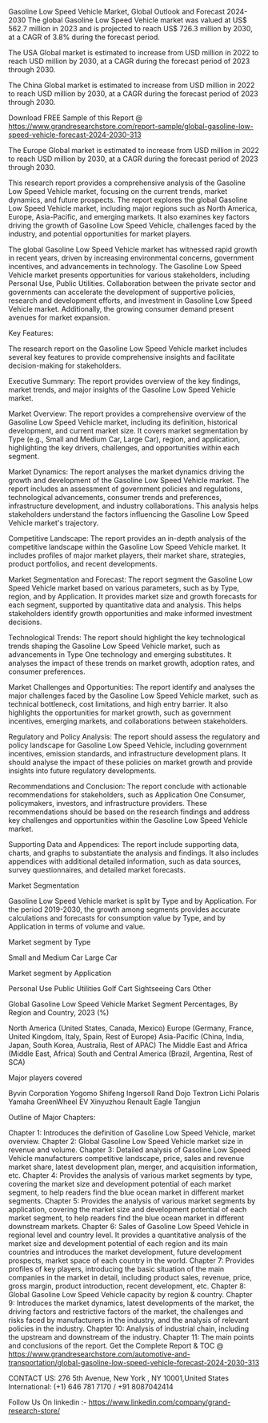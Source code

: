 Gasoline Low Speed Vehicle Market, Global Outlook and Forecast 2024-2030
The global Gasoline Low Speed Vehicle market was valued at US$ 562.7 million in 2023 and is projected to reach US$ 726.3 million by 2030, at a CAGR of 3.8% during the forecast period.

The USA Global market is estimated to increase from USD million in 2022 to reach USD million by 2030, at a CAGR during the forecast period of 2023 through 2030.

The China Global market is estimated to increase from USD million in 2022 to reach USD million by 2030, at a CAGR during the forecast period of 2023 through 2030.

Download FREE Sample of this Report @ https://www.grandresearchstore.com/report-sample/global-gasoline-low-speed-vehicle-forecast-2024-2030-313

The Europe Global market is estimated to increase from USD million in 2022 to reach USD million by 2030, at a CAGR during the forecast period of 2023 through 2030.

This research report provides a comprehensive analysis of the Gasoline Low Speed Vehicle market, focusing on the current trends, market dynamics, and future prospects. The report explores the global Gasoline Low Speed Vehicle market, including major regions such as North America, Europe, Asia-Pacific, and emerging markets. It also examines key factors driving the growth of Gasoline Low Speed Vehicle, challenges faced by the industry, and potential opportunities for market players.

The global Gasoline Low Speed Vehicle market has witnessed rapid growth in recent years, driven by increasing environmental concerns, government incentives, and advancements in technology. The Gasoline Low Speed Vehicle market presents opportunities for various stakeholders, including Personal Use, Public Utilities. Collaboration between the private sector and governments can accelerate the development of supportive policies, research and development efforts, and investment in Gasoline Low Speed Vehicle market. Additionally, the growing consumer demand present avenues for market expansion.

Key Features:

The research report on the Gasoline Low Speed Vehicle market includes several key features to provide comprehensive insights and facilitate decision-making for stakeholders.

Executive Summary: The report provides overview of the key findings, market trends, and major insights of the Gasoline Low Speed Vehicle market.

Market Overview: The report provides a comprehensive overview of the Gasoline Low Speed Vehicle market, including its definition, historical development, and current market size. It covers market segmentation by Type (e.g., Small and Medium Car, Large Car), region, and application, highlighting the key drivers, challenges, and opportunities within each segment.

Market Dynamics: The report analyses the market dynamics driving the growth and development of the Gasoline Low Speed Vehicle market. The report includes an assessment of government policies and regulations, technological advancements, consumer trends and preferences, infrastructure development, and industry collaborations. This analysis helps stakeholders understand the factors influencing the Gasoline Low Speed Vehicle market's trajectory.

Competitive Landscape: The report provides an in-depth analysis of the competitive landscape within the Gasoline Low Speed Vehicle market. It includes profiles of major market players, their market share, strategies, product portfolios, and recent developments.

Market Segmentation and Forecast: The report segment the Gasoline Low Speed Vehicle market based on various parameters, such as by Type, region, and by Application. It provides market size and growth forecasts for each segment, supported by quantitative data and analysis. This helps stakeholders identify growth opportunities and make informed investment decisions.

Technological Trends: The report should highlight the key technological trends shaping the Gasoline Low Speed Vehicle market, such as advancements in Type One technology and emerging substitutes. It analyses the impact of these trends on market growth, adoption rates, and consumer preferences.

Market Challenges and Opportunities: The report identify and analyses the major challenges faced by the Gasoline Low Speed Vehicle market, such as technical bottleneck, cost limitations, and high entry barrier. It also highlights the opportunities for market growth, such as government incentives, emerging markets, and collaborations between stakeholders.

Regulatory and Policy Analysis: The report should assess the regulatory and policy landscape for Gasoline Low Speed Vehicle, including government incentives, emission standards, and infrastructure development plans. It should analyse the impact of these policies on market growth and provide insights into future regulatory developments.

Recommendations and Conclusion: The report conclude with actionable recommendations for stakeholders, such as Application One Consumer, policymakers, investors, and infrastructure providers. These recommendations should be based on the research findings and address key challenges and opportunities within the Gasoline Low Speed Vehicle market.

Supporting Data and Appendices: The report include supporting data, charts, and graphs to substantiate the analysis and findings. It also includes appendices with additional detailed information, such as data sources, survey questionnaires, and detailed market forecasts.

Market Segmentation

Gasoline Low Speed Vehicle market is split by Type and by Application. For the period 2019-2030, the growth among segments provides accurate calculations and forecasts for consumption value by Type, and by Application in terms of volume and value.

Market segment by Type

Small and Medium Car
Large Car

Market segment by Application

Personal Use
Public Utilities
Golf Cart
Sightseeing Cars
Other

Global Gasoline Low Speed Vehicle Market Segment Percentages, By Region and Country, 2023 (%)

North America (United States, Canada, Mexico)
Europe (Germany, France, United Kingdom, Italy, Spain, Rest of Europe)
Asia-Pacific (China, India, Japan, South Korea, Australia, Rest of APAC)
The Middle East and Africa (Middle East, Africa)
South and Central America (Brazil, Argentina, Rest of SCA)

Major players covered

Byvin Corporation
Yogomo
Shifeng
Ingersoll Rand
Dojo
Textron
Lichi
Polaris
Yamaha
GreenWheel EV
Xinyuzhou
Renault
Eagle
Tangjun

Outline of Major Chapters:

Chapter 1: Introduces the definition of Gasoline Low Speed Vehicle, market overview.
Chapter 2: Global Gasoline Low Speed Vehicle market size in revenue and volume.
Chapter 3: Detailed analysis of Gasoline Low Speed Vehicle manufacturers competitive landscape, price, sales and revenue market share, latest development plan, merger, and acquisition information, etc.
Chapter 4: Provides the analysis of various market segments by type, covering the market size and development potential of each market segment, to help readers find the blue ocean market in different market segments.
Chapter 5: Provides the analysis of various market segments by application, covering the market size and development potential of each market segment, to help readers find the blue ocean market in different downstream markets.
Chapter 6: Sales of Gasoline Low Speed Vehicle in regional level and country level. It provides a quantitative analysis of the market size and development potential of each region and its main countries and introduces the market development, future development prospects, market space of each country in the world.
Chapter 7: Provides profiles of key players, introducing the basic situation of the main companies in the market in detail, including product sales, revenue, price, gross margin, product introduction, recent development, etc.
Chapter 8: Global Gasoline Low Speed Vehicle capacity by region & country.
Chapter 9: Introduces the market dynamics, latest developments of the market, the driving factors and restrictive factors of the market, the challenges and risks faced by manufacturers in the industry, and the analysis of relevant policies in the industry.
Chapter 10: Analysis of industrial chain, including the upstream and downstream of the industry.
Chapter 11: The main points and conclusions of the report.
Get the Complete Report & TOC @ https://www.grandresearchstore.com/automotive-and-transportation/global-gasoline-low-speed-vehicle-forecast-2024-2030-313

CONTACT US:
276 5th Avenue, New York , NY 10001,United States
International: (+1) 646 781 7170 / +91 8087042414

Follow Us On linkedin :- https://www.linkedin.com/company/grand-research-store/
